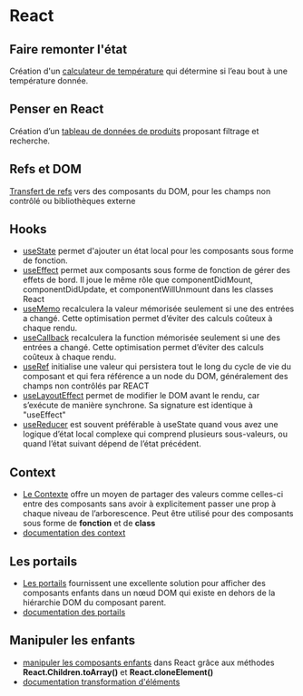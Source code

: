 # React

## Faire remonter l'état
Création d'un [calculateur de température](convert.jsx) qui détermine si l’eau bout à une température donnée.
## Penser en React
Création d’un [tableau de données de produits](products.jsx) proposant filtrage et recherche.
## Refs et DOM
[Transfert de refs](ref.jsx) vers des composants du DOM, pour les champs non contrôlé ou bibliothèques externe

## Hooks
- [useState](useState.jsx) permet d'ajouter un état local pour les composants sous forme de fonction.
- [useEffect](useEffect.jsx) permet aux composants sous forme de fonction de gérer des effets de bord. Il joue le même rôle que componentDidMount, componentDidUpdate, et componentWillUnmount dans les classes React
- [useMemo](useMemo.jsx) recalculera la valeur mémorisée seulement si une des entrées a changé. Cette optimisation permet d’éviter des calculs coûteux à chaque rendu.
- [useCallback](useCallback.jsx) recalculera la function mémorisée seulement si une des entrées a changé. Cette optimisation permet d’éviter des calculs coûteux à chaque rendu.
- [useRef](useRef.jsx) initialise une valeur qui persistera tout le long du cycle de vie du composant et qui fera référence a
  un node du DOM, généralement des champs non contrôlés par REACT
- [useLayoutEffect](useLayoutEffect.jsx) permet de modifier le DOM avant le rendu, car s’exécute de manière synchrone. Sa signature est identique à "useEffect"
- [useReducer](useReducer.jsx) est souvent préférable à useState quand vous avez une logique d’état local complexe qui comprend plusieurs sous-valeurs, ou quand l’état suivant dépend de l’état précédent.
## Context
- [Le Contexte](context.jsx) offre un moyen de partager des valeurs comme celles-ci entre des composants sans avoir à explicitement passer une prop à chaque niveau de l’arborescence. Peut être utilisé pour des composants sous forme de **fonction** et de **class**
- [documentation des context](https://fr.reactjs.org/docs/context.html#gatsby-focus-wrapper)

## Les portails
- [Les portails](portal.jsx) fournissent une excellente solution pour afficher des composants enfants dans un nœud DOM qui existe en dehors de la hiérarchie DOM du composant parent.
- [documentation des portails](https://fr.reactjs.org/docs/portals.html)

## Manipuler les enfants
- [manipuler les composants enfants](children.jsx) dans React grâce aux méthodes **React.Children.toArray()** et **React.cloneElement()**
- [documentation transformation d'éléments](https://reactjs.org/docs/react-api.html#transforming-elements)